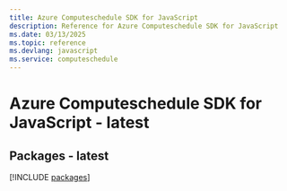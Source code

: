 ```yaml
---
title: Azure Computeschedule SDK for JavaScript
description: Reference for Azure Computeschedule SDK for JavaScript
ms.date: 03/13/2025
ms.topic: reference
ms.devlang: javascript
ms.service: computeschedule
---
```

# Azure Computeschedule SDK for JavaScript - latest
## Packages - latest
[!INCLUDE [packages](computeschedule-index.md)]